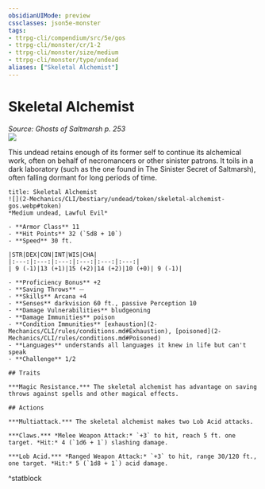 ```yaml
---
obsidianUIMode: preview
cssclasses: json5e-monster
tags:
- ttrpg-cli/compendium/src/5e/gos
- ttrpg-cli/monster/cr/1-2
- ttrpg-cli/monster/size/medium
- ttrpg-cli/monster/type/undead
aliases: ["Skeletal Alchemist"]
---
```

# Skeletal Alchemist
*Source: Ghosts of Saltmarsh p. 253*  
![](2-Mechanics/CLI/bestiary/undead/img/skeletal-alchemist.webp#right)

This undead retains enough of its former self to continue its alchemical work, often on behalf of necromancers or other sinister patrons. It toils in a dark laboratory (such as the one found in The Sinister Secret of Saltmarsh), often falling dormant for long periods of time.

```ad-statblock
title: Skeletal Alchemist
![](2-Mechanics/CLI/bestiary/undead/token/skeletal-alchemist-gos.webp#token)
*Medium undead, Lawful Evil*

- **Armor Class** 11 
- **Hit Points** 32 (`5d8 + 10`) 
- **Speed** 30 ft.

|STR|DEX|CON|INT|WIS|CHA|
|:---:|:---:|:---:|:---:|:---:|:---:|
| 9 (-1)|13 (+1)|15 (+2)|14 (+2)|10 (+0)| 9 (-1)|

- **Proficiency Bonus** +2
- **Saving Throws** ⏤
- **Skills** Arcana +4
- **Senses** darkvision 60 ft., passive Perception 10
- **Damage Vulnerabilities** bludgeoning
- **Damage Immunities** poison
- **Condition Immunities** [exhaustion](2-Mechanics/CLI/rules/conditions.md#Exhaustion), [poisoned](2-Mechanics/CLI/rules/conditions.md#Poisoned)
- **Languages** understands all languages it knew in life but can't speak
- **Challenge** 1/2

## Traits

***Magic Resistance.*** The skeletal alchemist has advantage on saving throws against spells and other magical effects.

## Actions

***Multiattack.*** The skeletal alchemist makes two Lob Acid attacks.

***Claws.*** *Melee Weapon Attack:* `+3` to hit, reach 5 ft. one target. *Hit:* 4 (`1d6 + 1`) slashing damage.

***Lob Acid.*** *Ranged Weapon Attack:* `+3` to hit, range 30/120 ft., one target. *Hit:* 5 (`1d8 + 1`) acid damage.
```
^statblock